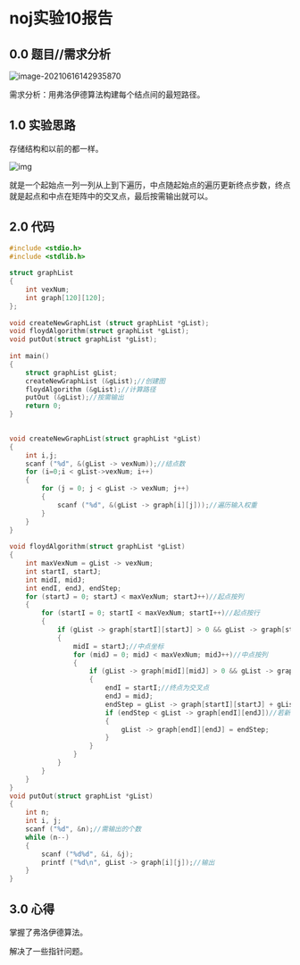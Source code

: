 # noj实验10报告

## 0.0  题目//需求分析

![image-20210616142935870](C:\Users\shandaiwang\AppData\Roaming\Typora\typora-user-images\image-20210616142935870.png)

需求分析：用弗洛伊德算法构建每个结点间的最短路径。

## 1.0  实验思路

存储结构和以前的都一样。

![img](https://img-blog.csdn.net/20180516181101380)

 就是一个起始点一列一列从上到下遍历，中点随起始点的遍历更新终点步数，终点就是起点和中点在矩阵中的交叉点，最后按需输出就可以。

## 2.0  代码

```c
#include <stdio.h>
#include <stdlib.h>
 
struct graphList
{
    int vexNum;
    int graph[120][120];
};
 
void createNewGraphList (struct graphList *gList);
void floydAlgorithm(struct graphList *gList);
void putOut(struct graphList *gList);
 
int main()
{
    struct graphList gList;
    createNewGraphList (&gList);//创建图
    floydAlgorithm (&gList);//计算路径
    putOut (&gList);//按需输出
    return 0;
}
 

void createNewGraphList(struct graphList *gList)
{
    int i,j;
    scanf ("%d", &(gList -> vexNum));//结点数
    for (i=0;i < gList->vexNum; i++)
    {
        for (j = 0; j < gList -> vexNum; j++)
        {
            scanf ("%d", &(gList -> graph[i][j]));//遍历输入权重
        }
    }
}
 
void floydAlgorithm(struct graphList *gList)
{
    int maxVexNum = gList -> vexNum;
    int startI, startJ;
    int midI, midJ;
    int endI, endJ, endStep;
    for (startJ = 0; startJ < maxVexNum; startJ++)//起点按列
    {
        for (startI = 0; startI < maxVexNum; startI++)//起点按行
        {
            if (gList -> graph[startI][startJ] > 0 && gList -> graph[startI][startJ] < 10000)//若有权值（有路走）
            {
                midI = startJ;//中点坐标
                for (midJ = 0; midJ < maxVexNum; midJ++)//中点按列
                {
                    if (gList -> graph[midI][midJ] > 0 && gList -> graph[midI][midJ] < 10000)//若有权值（有路走）
                    {
                        endI = startI;//终点为交叉点
                        endJ = midJ;
                        endStep = gList -> graph[startI][startJ] + gList -> graph[midI][midJ];
                        if (endStep < gList -> graph[endI][endJ])//若新路步数较少，就更新
                        {
                            gList -> graph[endI][endJ] = endStep;
                        }
                    }
                }
            }
        }
    }
}
void putOut(struct graphList *gList)
{
    int n;
    int i, j;
    scanf ("%d", &n);//需输出的个数
    while (n--)
    {
        scanf ("%d%d", &i, &j);
        printf ("%d\n", gList -> graph[i][j]);//输出
    }
}
```

## 3.0  心得

掌握了弗洛伊德算法。

解决了一些指针问题。

